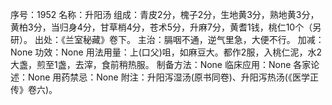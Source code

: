 序号：1952
名称：升阳汤
组成：青皮2分，槐子2分，生地黄3分，熟地黄3分，黄柏3分，当归身4分，甘草梢4分，苍术5分，升麻7分，黄耆1钱，桃仁10个（另研）。
出处：《兰室秘藏》卷下。
主治：膈咽不通，逆气里急，大便不行。
加减：None
功效：None
用法用量：上(口父)咀，如麻豆大。都作2服，入桃仁泥，水2大盏，煎至1盏，去滓，食前稍热服。
制备方法：None
临床应用：None
各家论述：None
用药禁忌：None
附注：升阳泻湿汤(原书同卷)、升阳泻热汤(《医学正传》卷六)。

